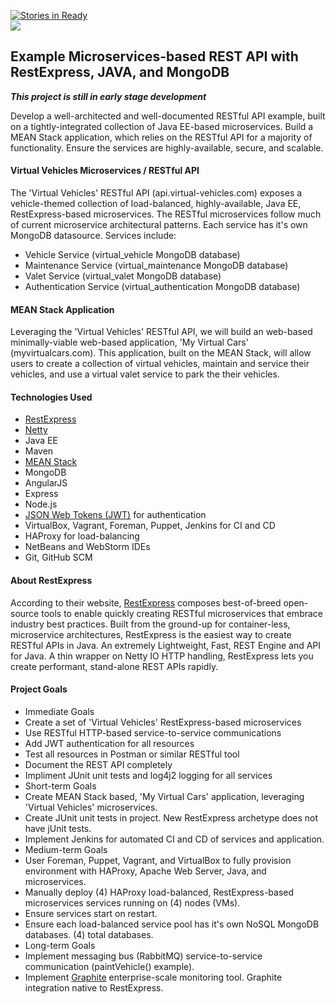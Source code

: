 [![Stories in Ready](https://badge.waffle.io/garystafford/virtual-vehicle-demo.svg?label=ready&title=Ready)](http://waffle.io/garystafford/virtual-vehicle-demo)  
<a href='https://travis-ci.org/garystafford/virtual-vehicle-demo'><img src='https://travis-ci.org/garystafford/virtual-vehicle-demo.svg?branch=master'></a>


## Example Microservices-based REST API with RestExpress, JAVA, and MongoDB
**_This project is still in early stage development_**

Develop a well-architected and well-documented RESTful API example, built on a tightly-integrated collection of Java EE-based microservices. Build a MEAN Stack application, which relies on the RESTful API for a majority of functionality. Ensure the services are highly-available, secure, and scalable.

#### Virtual Vehicles Microservices / RESTful API
The 'Virtual Vehicles' RESTful API (api.virtual-vehicles.com) exposes a vehicle-themed collection of load-balanced, highly-available, Java EE, RestExpress-based microservices. The RESTful microservices follow much of current microservice architectural patterns. Each service has it's own MongoDB datasource. Services include:
* Vehicle Service (virtual_vehicle MongoDB database)
* Maintenance Service (virtual_maintenance MongoDB database)
* Valet Service (virtual_valet MongoDB database)
* Authentication Service (virtual_authentication MongoDB database)

#### MEAN Stack Application
Leveraging the 'Virtual Vehicles' RESTful API, we will build an web-based minimally-viable web-based application, 'My Virtual Cars' (myvirtualcars.com). This application, built on the MEAN Stack, will allow users to create a collection of virtual vehicles, maintain and service their vehicles, and use a virtual valet service to park the their vehicles.

#### Technologies Used
* [RestExpress](http://search.maven.org/#artifactdetails%7Ccom.strategicgains.archetype%7Crestexpress-mongodb%7C1.15%7Cmaven-archetype)
* [Netty](http://netty.io/)
* Java EE
* Maven
* [MEAN Stack](http://mean.io/#!/)
 * MongoDB
 * AngularJS
 * Express
 * Node.js
 * [JSON Web Tokens (JWT)](http://jwt.io) for authentication
* VirtualBox, Vagrant, Foreman, Puppet, Jenkins for CI and CD
* HAProxy for load-balancing
* NetBeans and WebStorm IDEs
* Git, GitHub SCM

#### About RestExpress
According to their website, [RestExpress](https://github.com/RestExpress) composes best-of-breed open-source tools to enable quickly creating RESTful microservices that embrace industry best practices. Built from the ground-up for container-less, microservice architectures, RestExpress is the easiest way to create RESTful APIs in Java. An extremely Lightweight, Fast, REST Engine and API for Java. A thin wrapper on Netty IO HTTP handling, RestExpress lets you create performant, stand-alone REST APIs rapidly.

#### Project Goals
* Immediate Goals
 * Create a set of 'Virtual Vehicles' RestExpress-based microservices
 * Use RESTful HTTP-based service-to-service communications
 * Add JWT authentication for all resources
 * Test all resources in Postman or similar RESTful tool
 * Document the REST API completely
 * Impliment JUnit unit tests and log4j2 logging for all services
* Short-term Goals
 * Create MEAN Stack based, 'My Virtual Cars' application, leveraging 'Virtual Vehicles' microservices.
 * Create JUnit unit tests in project. New RestExpress archetype does not have jUnit tests.
 * Implement Jenkins for automated CI and CD of services and application.
* Medium-term Goals
 * User Foreman, Puppet, Vagrant, and VirtualBox to fully provision environment with HAProxy, Apache Web Server, Java, and microservices.
 * Manually deploy (4) HAProxy load-balanced, RestExpress-based microservices services running on (4) nodes (VMs).
 * Ensure services start on restart.
 * Ensure each load-balanced service pool has it's own NoSQL MongoDB databases. (4) total databases.
* Long-term Goals
 * Implement messaging bus (RabbitMQ) service-to-service communication (paintVehicle() example).
 * Implement [Graphite](http://graphite.readthedocs.org/en/latest/overview.html) enterprise-scale monitoring tool. Graphite integration native to RestExpress.